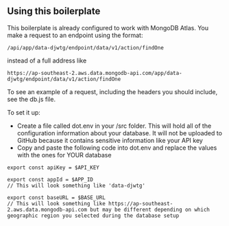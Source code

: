 ## Using this boilerplate

This boilerplate is already configured to work with MongoDB Atlas. You make a request to an endpoint using the format:
```
/api/app/data-djwtg/endpoint/data/v1/action/findOne
```  
instead of a full address like  
```
https://ap-southeast-2.aws.data.mongodb-api.com/app/data-djwtg/endpoint/data/v1/action/findOne
```

To see an example of a request, including the headers you should include, see the db.js file.


To set it up:
- Create a file called dot.env in your /src folder. This will hold all of the configuration information about your database. It will not be uploaded to GitHub because it contains sensitive information like your API key
- Copy and paste the following code into dot.env and replace the values with the ones for YOUR database

```
export const apiKey = $API_KEY

export const appId = $APP_ID
// This will look something like 'data-djwtg'

export const baseURL = $BASE_URL
// This will look something like https://ap-southeast-2.aws.data.mongodb-api.com but may be different depending on which geographic region you selected during the database setup

```


